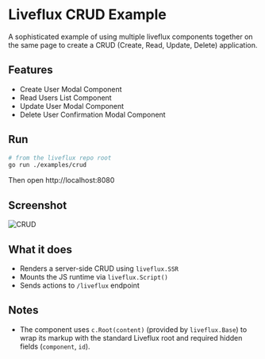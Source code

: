 # Liveflux CRUD Example

A sophisticated example of using multiple liveflux components together on the same
page to create a CRUD (Create, Read, Update, Delete) application.

## Features
- Create User Modal Component
- Read Users List Component
- Update User Modal Component
- Delete User Confirmation Modal Component

## Run

```bash
# from the liveflux repo root
go run ./examples/crud
```

Then open http://localhost:8080

## Screenshot

![CRUD](./screenshot.png)

## What it does
- Renders a server-side CRUD using `liveflux.SSR`
- Mounts the JS runtime via `liveflux.Script()`
- Sends actions to `/liveflux` endpoint

## Notes
- The component uses `c.Root(content)` (provided by `liveflux.Base`) to wrap its markup with the standard Liveflux root and required hidden fields (`component`, `id`).
